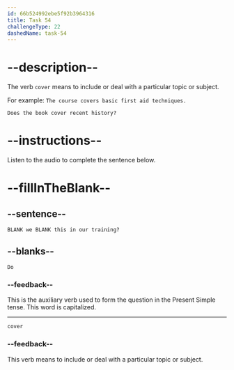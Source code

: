 ```yaml
---
id: 66b524992ebe5f92b3964316
title: Task 54
challengeType: 22
dashedName: task-54
---
```


<!-- (Audio) Anna: Do we cover this in our training? -->

# --description--

The verb `cover` means to include or deal with a particular topic or subject.

For example:
`The course covers basic first aid techniques.`

`Does the book cover recent history?`

# --instructions--

Listen to the audio to complete the sentence below.

# --fillInTheBlank--

## --sentence--

`BLANK we BLANK this in our training?`

## --blanks--

`Do`

### --feedback--

This is the auxiliary verb used to form the question in the Present Simple tense. This word is capitalized.

---
`cover`

### --feedback--

This verb means to include or deal with a particular topic or subject.
